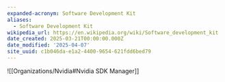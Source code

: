 ```yaml
---
expanded-acronym: Software Development Kit
aliases:
  - Software Development Kit
wikipedia_url: https://en.wikipedia.org/wiki/Software_development_kit
date_created: 2025-03-21T00:00:00.000Z
date_modified: '2025-04-07'
site_uuid: c1b046da-e1a2-4400-9654-621fdd6bed79
---
```


![[Organizations/Nvidia#Nvidia SDK Manager]]